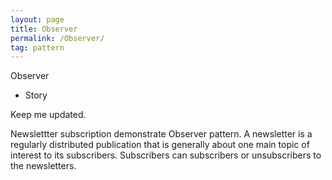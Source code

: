 ```yaml
---
layout: page
title: Observer
permalink: /Observer/
tag: pattern
---
```


Observer
* Story 

Keep me updated.

Newslettter subscription demonstrate Observer pattern.
A newsletter is a regularly distributed publication that is generally about one main topic of interest to its subscribers. 
Subscribers can subscribers or unsubscribers to the newsletters.



